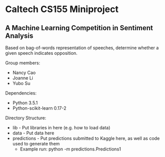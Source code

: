 # Caltech CS155 Miniproject 
## A Machine Learning Competition in Sentiment Analysis

Based on bag-of-words representation of speeches, determine whether a given speech indicates opposition.

Group members:
* Nancy Cao
* Joanne Li
* Yubo Su

Dependencies:
* Python 3.5.1
* Python-scikit-learn 0.17-2

Directory Structure:
* lib - Put libraries in here (e.g. how to load data)
* data - Put data here
* predictions - Put predictions submitted to Kaggle here, as well as code used to generate them
    * Example run: python -m predictions.Predictions1
